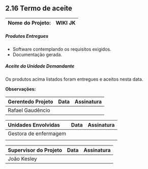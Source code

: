 ## 2.16 Termo de aceite



| **Nome do Projeto:** | WIKI JK |
| :--- | :--- |


##### **Produtos Entregues**

* Software contemplando os requisitos exigidos.
* Documentação gerada.

##### **Aceite da Unidade Demandante**

Os produtos acima listados foram entregues e aceitos nesta data.

**Observações:**

  


| **Gerentedo Projeto** | **Data** | **Assinatura** |
| :--- | :--- | :--- |
| Rafael Gaudêncio |   |   |

  


| **Unidades Envolvidas** | Data | **Assinatura** |
| :--- | :--- | :--- |
|  Gestora de enfermagem |   |   |
|   |   |   |

  


| **Supervisor do Projeto** | **Data** | **Assinatura** |
| :--- | :--- | :--- |
| João Kesley |   |   |

  


